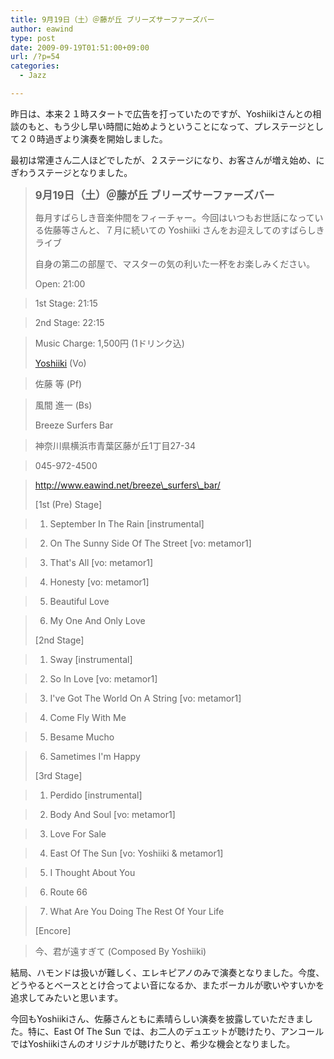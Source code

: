 ```yaml
---
title: 9月19日（土）＠藤が丘 ブリーズサーファーズバー
author: eawind
type: post
date: 2009-09-19T01:51:00+09:00
url: /?p=54
categories:
  - Jazz

---
```

昨日は、本来２１時スタートで広告を打っていたのですが、Yoshiikiさんとの相談のもと、もう少し早い時間に始めようということになって、プレステージとして２０時過ぎより演奏を開始しました。

最初は常連さん二人ほどでしたが、２ステージになり、お客さんが増え始め、にぎわうステージとなりました。

> **<big>9月19日（土）＠藤が丘 ブリーズサーファーズバー</big>**
> 
> 毎月すばらしき音楽仲間をフィーチャー。今回はいつもお世話になっている佐藤等さんと、７月に続いての Yoshiiki さんをお迎えしてのすばらしきライブ
> 
> 自身の第二の部屋で、マスターの気の利いた一杯をお楽しみください。
> 
> Open: 21:00
  
> 1st Stage: 21:15
  
> 2nd Stage: 22:15
  
> Music Charge: 1,500円 (1ドリンク込)
> 
> <a href="http://www.yoshiiki.com/" target="_blank" rel="noopener noreferrer">Yoshiiki</a> (Vo)
  
> 佐藤 等 (Pf)
  
> 風間 進一 (Bs)
> 
> Breeze Surfers Bar
  
> 神奈川県横浜市青葉区藤が丘1丁目27-34
  
> 045-972-4500
  
> http://www.eawind.net/breeze\_surfers\_bar/
> 
> [1st (Pre) Stage]
  
> 1. September In The Rain [instrumental]
  
> 2. On The Sunny Side Of The Street [vo: metamor1]
  
> 3. That's All [vo: metamor1]
  
> 4. Honesty [vo: metamor1]
  
> 5. Beautiful Love
  
> 6. My One And Only Love
> 
> [2nd Stage]
  
> 1. Sway [instrumental]
  
> 2. So In Love [vo: metamor1]
  
> 3. I've Got The World On A String [vo: metamor1]
  
> 4. Come Fly With Me
  
> 5. Besame Mucho
  
> 6. Sametimes I'm Happy
> 
> [3rd Stage]
  
> 1. Perdido [instrumental]
  
> 2. Body And Soul [vo: metamor1]
  
> 3. Love For Sale
  
> 4. East Of The Sun [vo: Yoshiiki & metamor1]
  
> 5. I Thought About You
  
> 6. Route 66
  
> 7. What Are You Doing The Rest Of Your Life
> 
> [Encore]
  
> 今、君が遠すぎて (Composed By Yoshiiki) 

結局、ハモンドは扱いが難しく、エレキピアノのみで演奏となりました。今度、どうやるとベースととけ合ってよい音になるか、またボーカルが歌いやすいかを追求してみたいと思います。

今回もYoshiikiさん、佐藤さんともに素晴らしい演奏を披露していただきました。特に、East Of The Sun では、お二人のデュエットが聴けたり、アンコールではYoshiikiさんのオリジナルが聴けたりと、希少な機会となりました。
